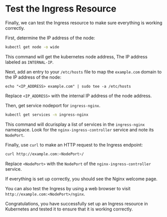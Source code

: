 # Test the Ingress Resource

Finally, we can test the Ingress resource to make sure everything is working correctly. 

First, determine the IP address of the node:

```bash
kubectl get node -o wide
```

This command will get the kubernetes node address, The IP address labeled as `INTERNAL-IP`.

Next, add an entry to your `/etc/hosts` file to map the `example.com` domain to the IP address of the node:

```
echo "<IP_ADDRESS> example.com" | sudo tee -a /etc/hosts
```

Replace `<IP_ADDRESS>` with the internal IP address of the node address.

Then, get service nodeport for `ingress-nginx`.

```bash
kubectl get services -n ingress-nginx
```

This command will dcurisplay a list of services in the `ingress-nginx` namespace. Look for the `nginx-ingress-controller` service and note its `NodePort`.

Finally, use `curl` to make an HTTP request to the Ingress endpoint:

```bash
curl http://example.com:<NodePort>/
```

Replace `<NodePort>` with the `NodePort` of the `nginx-ingress-controller` service.

If everything is set up correctly, you should see the Nginx welcome page.

You can also test the Ingress by using a web browser to visit `http://example.com:<NodePort>/nginx`.

Congratulations, you have successfully set up an Ingress resource in Kubernetes and tested it to ensure that it is working correctly.
